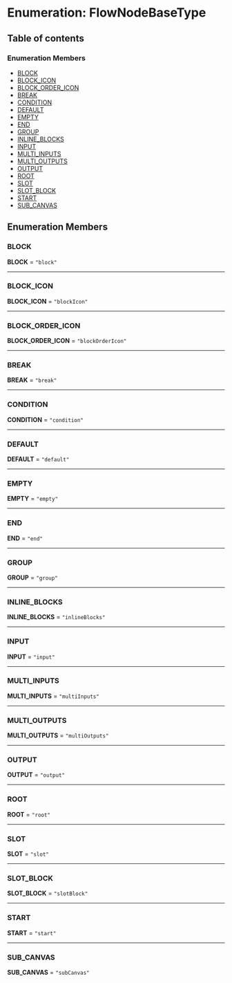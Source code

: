 # Enumeration: FlowNodeBaseType

## Table of contents

### Enumeration Members

* [BLOCK](/en/auto-docs/editor/enums/FlowNodeBaseType.md#block)
* [BLOCK\_ICON](/en/auto-docs/editor/enums/FlowNodeBaseType.md#block_icon)
* [BLOCK\_ORDER\_ICON](/en/auto-docs/editor/enums/FlowNodeBaseType.md#block_order_icon)
* [BREAK](/en/auto-docs/editor/enums/FlowNodeBaseType.md#break)
* [CONDITION](/en/auto-docs/editor/enums/FlowNodeBaseType.md#condition)
* [DEFAULT](/en/auto-docs/editor/enums/FlowNodeBaseType.md#default)
* [EMPTY](/en/auto-docs/editor/enums/FlowNodeBaseType.md#empty)
* [END](/en/auto-docs/editor/enums/FlowNodeBaseType.md#end)
* [GROUP](/en/auto-docs/editor/enums/FlowNodeBaseType.md#group)
* [INLINE\_BLOCKS](/en/auto-docs/editor/enums/FlowNodeBaseType.md#inline_blocks)
* [INPUT](/en/auto-docs/editor/enums/FlowNodeBaseType.md#input)
* [MULTI\_INPUTS](/en/auto-docs/editor/enums/FlowNodeBaseType.md#multi_inputs)
* [MULTI\_OUTPUTS](/en/auto-docs/editor/enums/FlowNodeBaseType.md#multi_outputs)
* [OUTPUT](/en/auto-docs/editor/enums/FlowNodeBaseType.md#output)
* [ROOT](/en/auto-docs/editor/enums/FlowNodeBaseType.md#root)
* [SLOT](/en/auto-docs/editor/enums/FlowNodeBaseType.md#slot)
* [SLOT\_BLOCK](/en/auto-docs/editor/enums/FlowNodeBaseType.md#slot_block)
* [START](/en/auto-docs/editor/enums/FlowNodeBaseType.md#start)
* [SUB\_CANVAS](/en/auto-docs/editor/enums/FlowNodeBaseType.md#sub_canvas)

## Enumeration Members

### BLOCK

**BLOCK** = `"block"`

***

### BLOCK\_ICON

**BLOCK\_ICON** = `"blockIcon"`

***

### BLOCK\_ORDER\_ICON

**BLOCK\_ORDER\_ICON** = `"blockOrderIcon"`

***

### BREAK

**BREAK** = `"break"`

***

### CONDITION

**CONDITION** = `"condition"`

***

### DEFAULT

**DEFAULT** = `"default"`

***

### EMPTY

**EMPTY** = `"empty"`

***

### END

**END** = `"end"`

***

### GROUP

**GROUP** = `"group"`

***

### INLINE\_BLOCKS

**INLINE\_BLOCKS** = `"inlineBlocks"`

***

### INPUT

**INPUT** = `"input"`

***

### MULTI\_INPUTS

**MULTI\_INPUTS** = `"multiInputs"`

***

### MULTI\_OUTPUTS

**MULTI\_OUTPUTS** = `"multiOutputs"`

***

### OUTPUT

**OUTPUT** = `"output"`

***

### ROOT

**ROOT** = `"root"`

***

### SLOT

**SLOT** = `"slot"`

***

### SLOT\_BLOCK

**SLOT\_BLOCK** = `"slotBlock"`

***

### START

**START** = `"start"`

***

### SUB\_CANVAS

**SUB\_CANVAS** = `"subCanvas"`
